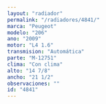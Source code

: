 ```yaml
---
layout: "radiador"
permalink: "/radiadores/4841/"
marca: "Peugeot"
modelo: "206"
ano: "2009"
motor: "L4 1.6"
transmision: "Automática"
parte: "M-12751"
clima: "Con clima"
alto: "14 7/8"
ancho: "21 1/2"
observaciones: ""
id: "4841"
---
```


